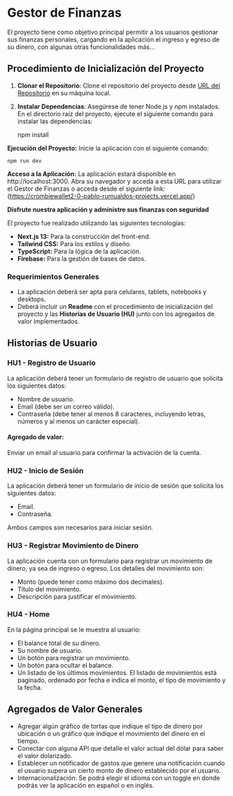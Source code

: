 # Gestor de Finanzas

El proyecto tiene como objetivo principal permitir a los usuarios gestionar sus finanzas personales, cargando en la aplicación el ingreso y egreso de su dinero, con algunas otras funcionalidades más...

## Procedimiento de Inicialización del Proyecto

1. **Clonar el Repositorio**: Clone el repositorio del proyecto desde [URL del Repositorio](https://github.com/RumualdoPablo/crombiewallet2.0.git) en su máquina local.

2. **Instalar Dependencias**: Asegúrese de tener Node.js y npm instalados. En el directorio raíz del proyecto, ejecute el siguiente comando para instalar las dependencias:

    npm install

**Ejecución del Proyecto:** Inicie la aplicación con el siguiente comando:

    npm run dev

**Acceso a la Aplicación:** La aplicación estará disponible en http://localhost:3000. Abra su navegador y acceda a esta URL para utilizar el Gestor de Finanzas o acceda desde el siguiente link: (https://crombiewallet2-0-pablo-rumualdos-projects.vercel.app/) 

**Disfrute nuestra aplicación y administre sus finanzas con seguridad**


El proyecto fue realizado utilizando las siguientes tecnologías:

- **Next.js 13:** Para la construcción del front-end.
- **Tailwind CSS:** Para los estilos y diseño.
- **TypeScript:** Para la lógica de la aplicación.
- **Firebase:** Para la gestión de bases de datos.


### Requerimientos Generales

- La aplicación deberá ser apta para celulares, tablets, notebooks y desktops.
- Deberá incluir un **Readme** con el procedimiento de inicialización del proyecto y las **Historias de Usuario (HU)** junto con los agregados de valor implementados.

## Historias de Usuario

### HU1 - Registro de Usuario

La aplicación deberá tener un formulario de registro de usuario que solicita los siguientes datos:

- Nombre de usuario.
- Email (debe ser un correo válido).
- Contraseña (debe tener al menos 8 caracteres, incluyendo letras, números y al menos un carácter especial).

#### Agregado de valor:

Enviar un email al usuario para confirmar la activación de la cuenta.

### HU2 - Inicio de Sesión

La aplicación deberá tener un formulario de inicio de sesión que solicita los siguientes datos:

- Email.
- Contraseña.

Ambos campos son necesarios para iniciar sesión.

### HU3 - Registrar Movimiento de Dinero

La aplicación cuenta con un formulario para registrar un movimiento de dinero, ya sea de ingreso o egreso. Los detalles del movimiento son:

- Monto (puede tener como máximo dos decimales).
- Título del movimiento.
- Descripción para justificar el movimiento.

### HU4 - Home

En la página principal se le muestra al usuario:

- El balance total de su dinero.
- Su nombre de usuario.
- Un botón para registrar un movimiento.
- Un botón para ocultar el balance.
- Un listado de los últimos movimientos. El listado de movimientos está paginado, ordenado por fecha e indica el monto, el tipo de movimiento y la fecha.

## Agregados de Valor Generales

- Agregar algún gráfico de tortas que indique el tipo de dinero por ubicación o un gráfico que indique el movimiento del dinero en el tiempo.
- Conectar con alguna API que detalle el valor actual del dólar para saber el valor dolarizado.
- Establecer un notificador de gastos que genere una notificación cuando el usuario supera un cierto monto de dinero establecido por el usuario.
- Internacionalización: Se podrá elegir el idioma con un toggle en donde podrás ver la aplicación en español o en inglés.
